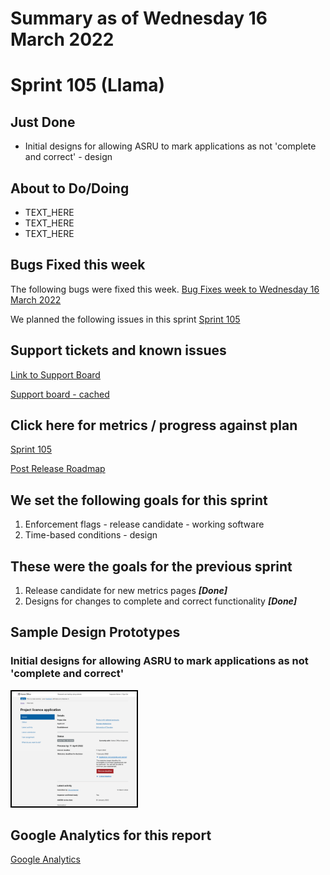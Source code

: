 # Summary as of Wednesday 16 March 2022 

# Sprint 105 (Llama)

## Just Done
* Initial designs for allowing ASRU to mark applications as not 'complete and correct' - design

## About to Do/Doing
* TEXT_HERE
* TEXT_HERE
* TEXT_HERE

## Bugs Fixed this week
The following bugs were fixed this week.
[Bug Fixes week to Wednesday 16 March 2022](graphs/bugs16032022.png)

We planned the following issues in this sprint 
[Sprint 105](graphs/sprint16032022.png)

## Support tickets and known issues
[Link to Support Board](https://collaboration.homeoffice.gov.uk/jira/secure/RapidBoard.jspa?rapidView=1717&selectedIssue=ASSB-253)

[Support board - cached](graphs/supportBoard16032022.png)

## Click here for metrics / progress against plan
[Sprint 105](graphs/progress16032022.png)

[Post Release Roadmap](graphs/roadmap16032022.png)

## We set the following goals for this sprint
1. Enforcement flags - release candidate - working software 
2. Time-based conditions - design

## These were the goals for the previous sprint
1. Release candidate for new metrics pages ***[Done]***
2. Designs for changes to complete and correct functionality ***[Done]***

## Sample Design Prototypes
### Initial designs for allowing ASRU to mark applications as not 'complete and correct'
<a href="graphs/proto1_16032022.png"><img src="graphs/proto1_16032022.png" alt="HTML5 Icon" width="200" style="border:2px solid black"></a>
<br>


## Google Analytics for this report
[Google Analytics](graphs/GA16032022.png)

